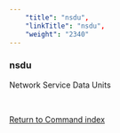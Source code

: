 ```yaml
---
    "title": "nsdu",
    "linkTitle": "nsdu",
    "weight": "2340"
---
```

<span id="nsdu"></span>

### nsdu

Network Service Data Units

 

[Return to Command index](../../)
